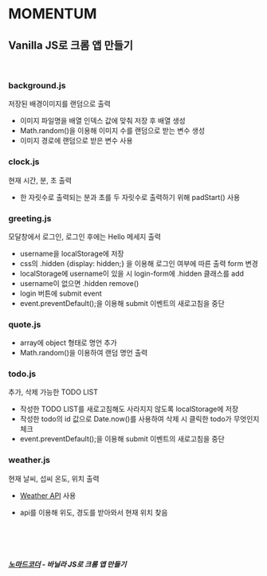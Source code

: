 # MOMENTUM

## Vanilla JS로 크롬 앱 만들기

<br />

### **background.js**

저장된 배경이미지를 랜덤으로 출력

- 이미지 파일명을 배열 인덱스 값에 맞춰 저장 후 배열 생성
- Math.random()을 이용해 이미지 수를 랜덤으로 받는 변수 생성
- 이미지 경로에 랜덤으로 받은 변수 사용

### **clock.js**

현재 시간, 분, 초 출력

- 한 자릿수로 출력되는 분과 초를 두 자릿수로 출력하기 위해 padStart() 사용

### **greeting.js**

모달창에서 로그인, 로그인 후에는 Hello 메세지 출력

- username을 localStorage에 저장
- css의 .hidden {display: hidden;} 을 이용해 로그인 여부에 따른 출력 form 변경
- localStorage에 username이 있을 시 login-form에 .hidden 클래스를 add
- username이 없으면 .hidden remove()
- login 버튼에 submit event
- event.preventDefault();을 이용해 submit 이벤트의 새로고침을 중단

### **quote.js**

- array에 object 형태로 명언 추가
- Math.random()을 이용하여 랜덤 명언 출력

### **todo.js**

추가, 삭제 가능한 TODO LIST

- 작성한 TODO LIST를 새로고침해도 사라지지 않도록 localStorage에 저장
- 작성한 todo의 id 값으로 Date.now()를 사용하여 삭제 시 클릭한 todo가 무엇인지 체크
- event.preventDefault();을 이용해 submit 이벤트의 새로고침을 중단

### **weather.js**

현재 날씨, 섭씨 온도, 위치 출력

- [Weather API](https://openweathermap.org/api) 사용
- api를 이용해 위도, 경도를 받아와서 현재 위치 찾음

  <br/><br/><br/>

##### [노마드코더](https://nomadcoders.co/) - 바닐라 JS로 크롬 앱 만들기
